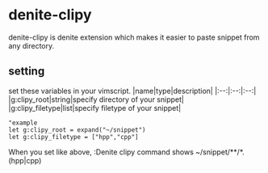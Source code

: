# denite-clipy

denite-clipy is denite extension which makes it easier to paste snippet from any directory.

## setting
set these variables in your vimscript.
|name|type|description|
|:--:|:--:|:--:|
|g:clipy_root|string|specify directory of your snippet|
|g:clipy_filetype|list|specify filetype of your snippet|

```vim
"example
let g:clipy_root = expand("~/snippet")
let g:clipy_filetype = ["hpp","cpp"]
```

When you set like above, :Denite clipy command shows ~/snippet/**/*.(hpp|cpp)

